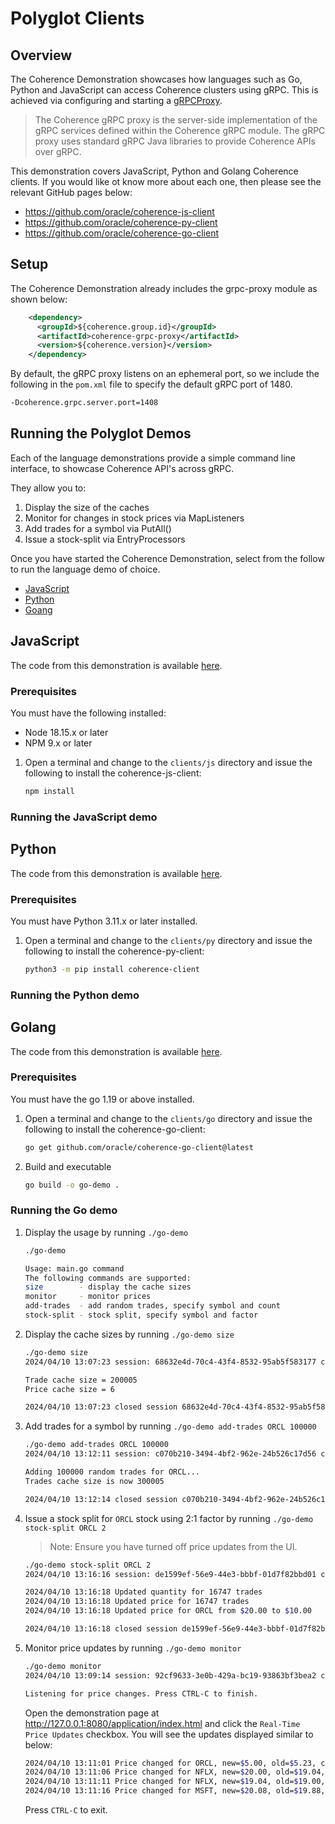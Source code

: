 # Polyglot Clients

## Overview

The Coherence Demonstration showcases how languages such as Go, Python and JavaScript can access Coherence
clusters using gRPC. This is achieved via configuring and starting a [gRPCProxy](https://docs.oracle.com/en/middleware/standalone/coherence/14.1.1.2206/develop-remote-clients/using-coherence-grpc-server.html).

> The Coherence gRPC proxy is the server-side implementation of the gRPC services defined within the Coherence gRPC module. The gRPC proxy uses standard gRPC Java libraries to provide Coherence APIs over gRPC.

This demonstration covers JavaScript, Python and Golang Coherence clients. If you would like ot know more about each one, then please see the relevant GitHub pages below:

* https://github.com/oracle/coherence-js-client
* https://github.com/oracle/coherence-py-client
* https://github.com/oracle/coherence-go-client


## Setup

The Coherence Demonstration already includes the grpc-proxy module as shown below:

```xml
    <dependency>
      <groupId>${coherence.group.id}</groupId>
      <artifactId>coherence-grpc-proxy</artifactId>
      <version>${coherence.version}</version>
    </dependency>
```

By default, the gRPC proxy listens on an ephemeral port, so we include the following in the `pom.xml` file to specify the default gRPC port of 1480.

```bash
-Dcoherence.grpc.server.port=1408
```
                                        
## Running the Polyglot Demos

Each of the language demonstrations provide a simple command line interface, to showcase Coherence API's across gRPC.

They allow you to:
1. Display the size of the caches
2. Monitor for changes in stock prices via MapListeners
3. Add trades for a symbol via PutAll()
4. Issue a stock-split via EntryProcessors

Once you have started the Coherence Demonstration, select from the follow to run the language demo of choice.

- [JavaScript](#javascript)
- [Python](#python)
- [Goang](#golang)


## JavaScript

The code from this demonstration is available [here](js/main.js).

### Prerequisites

You must have the following installed:
* Node 18.15.x or later
* NPM 9.x or later

1. Open a terminal and change to the `clients/js` directory and issue the following to install the coherence-js-client:

   ```bash
   npm install
   ```
 
### Running the JavaScript demo 


## Python

The code from this demonstration is available [here](py/main.py).

### Prerequisites

You must have Python 3.11.x or later installed.

1. Open a terminal and change to the `clients/py` directory and issue the following to install the coherence-py-client:

   ```bash
   python3 -m pip install coherence-client
   ```

### Running the Python demo


       
## Golang

The code from this demonstration is available [here](go/main.go).

### Prerequisites

You must have the go 1.19 or above installed.

1. Open a terminal and change to the `clients/go` directory and issue the following to install the coherence-go-client:

   ```bash
   go get github.com/oracle/coherence-go-client@latest
   ```

2. Build and executable

   ```bash
   go build -o go-demo .
   ```
       
### Running the Go demo

1. Display the usage by running `./go-demo`

   ```bash
   ./go-demo 

   Usage: main.go command
   The following commands are supported:
   size        - display the cache sizes
   monitor     - monitor prices
   add-trades  - add random trades, specify symbol and count
   stock-split - stock split, specify symbol and factor
   ```
   
2. Display the cache sizes by running `./go-demo size`

   ```bash
   ./go-demo size
   2024/04/10 13:07:23 session: 68632e4d-70c4-43f4-8532-95ab5f583177 connected to address localhost:1408

   Trade cache size = 200005
   Price cache size = 6

   2024/04/10 13:07:23 closed session 68632e4d-70c4-43f4-8532-95ab5f583177
   ```

3. Add trades for a symbol by running `./go-demo add-trades ORCL 100000`
 
   ```bash
   ./go-demo add-trades ORCL 100000
   2024/04/10 13:12:11 session: c070b210-3494-4bf2-962e-24b526c17d56 connected to address localhost:1408

   Adding 100000 random trades for ORCL...
   Trades cache size is now 300005

   2024/04/10 13:12:14 closed session c070b210-3494-4bf2-962e-24b526c17d56
   ```

4. Issue a stock split for `ORCL` stock using 2:1 factor by running `./go-demo stock-split ORCL 2`
 
   > Note: Ensure you have turned off price updates from the UI.
   
   ```bash
   ./go-demo stock-split ORCL 2
   2024/04/10 13:16:16 session: de1599ef-56e9-44e3-bbbf-01d7f82bbd01 connected to address localhost:1408

   2024/04/10 13:16:18 Updated quantity for 16747 trades
   2024/04/10 13:16:18 Updated price for 16747 trades
   2024/04/10 13:16:18 Updated price for ORCL from $20.00 to $10.00

   2024/04/10 13:16:18 closed session de1599ef-56e9-44e3-bbbf-01d7f82bbd01
   ```

6. Monitor price updates by running `./go-demo monitor`

   ```bash
   ./go-demo monitor
   2024/04/10 13:09:14 session: 92cf9633-3e0b-429a-bc19-93863bf3bea2 connected to address localhost:1408

   Listening for price changes. Press CTRL-C to finish.
   ```                                                 
   
   Open the demonstration page at http://127.0.0.1:8080/application/index.html and click the `Real-Time Price Updates` checkbox.
   You will see the updates displayed similar to below:

   ```bash
   2024/04/10 13:11:01 Price changed for ORCL, new=$5.00, old=$5.23, change=$0.23
   2024/04/10 13:11:06 Price changed for NFLX, new=$20.00, old=$19.04, change=$-0.96
   2024/04/10 13:11:11 Price changed for NFLX, new=$19.04, old=$19.00, change=$-0.04
   2024/04/10 13:11:16 Price changed for MSFT, new=$20.08, old=$19.88, change=$-0.20
   ```
   
   Press `CTRL-C` to exit.